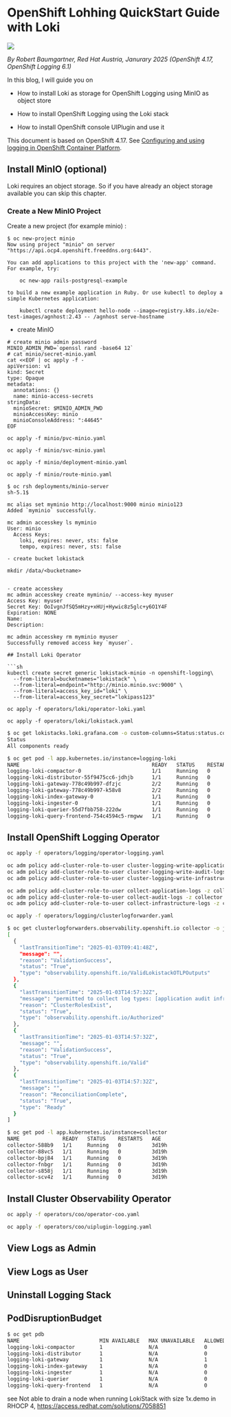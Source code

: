 # OpenShift Lohhing QuickStart Guide with Loki

![](images/monitor.jpg)

*By Robert Baumgartner, Red Hat Austria, Janurary 2025 (OpenShift 4.17, OpenShift Logging 6.1)*

In this blog, I will guide you on

- How to install Loki as storage for OpenShift Logging using MinIO as object store

- How to install OpenShift Logging using the Loki stack

- How to install OpenShift console UIPlugin and use it

This document is based on OpenShift 4.17. See [Configuring and using logging in OpenShift Container Platform](https://docs.redhat.com/en/documentation/openshift_container_platform/4.17/html/logging/index).

## Install MinIO (optional)
Loki requires an object storage. So if you have already an object storage available you can skip this chapter.

### Create a New MinIO Project

Create a new project (for example minio) :

```shell
$ oc new-project minio
Now using project "minio" on server "https://api.ocp4.openshift.freeddns.org:6443".

You can add applications to this project with the 'new-app' command. For example, try:

    oc new-app rails-postgresql-example

to build a new example application in Ruby. Or use kubectl to deploy a simple Kubernetes application:

    kubectl create deployment hello-node --image=registry.k8s.io/e2e-test-images/agnhost:2.43 -- /agnhost serve-hostname
```
- create MinIO

```shell
# create minio admin password
MINIO_ADMIN_PWD=`openssl rand -base64 12`
# cat minio/secret-minio.yaml
cat <<EOF | oc apply -f -
apiVersion: v1
kind: Secret
type: Opaque
metadata:
  annotations: {}
  name: minio-access-secrets
stringData:
  minioSecret: $MINIO_ADMIN_PWD
  minioAccessKey: minio
  minioConsoleAddress: ":44645"
EOF

oc apply -f minio/pvc-minio.yaml

oc apply -f minio/svc-minio.yaml

oc apply -f minio/deployment-minio.yaml

oc apply -f minio/route-minio.yaml
```

```shell
$ oc rsh deployments/minio-server 
sh-5.1$ 

mc alias set myminio http://localhost:9000 minio minio123
Added `myminio` successfully.

mc admin accesskey ls myminio
User: minio
  Access Keys:
    loki, expires: never, sts: false
    tempo, expires: never, sts: false

- create bucket lokistack

mkdir /data/<bucketname>


- create accesskey
mc admin accesskey create myminio/ --access-key myuser
Access Key: myuser
Secret Key: OoIvgnJfSQ5mHzy+xHUj+Hywic8z5glc+y6O1Y4F
Expiration: NONE
Name: 
Description: 

mc admin accesskey rm myminio myuser              
Successfully removed access key `myuser`.

## Install Loki Operator

```sh
kubectl create secret generic lokistack-minio -n openshift-logging\
  --from-literal=bucketnames="lokistack" \
  --from-literal=endpoint="http://minio.minio.svc:9000" \
  --from-literal=access_key_id="loki" \
  --from-literal=access_key_secret="lokipass123"

oc apply -f operators/loki/operator-loki.yaml

oc apply -f operators/loki/lokistack.yaml
```

```sh
$ oc get lokistacks.loki.grafana.com -o custom-columns=Status:status.conditions[0].message
Status
All components ready

$ oc get pod -l app.kubernetes.io/instance=logging-loki
NAME                                           READY   STATUS    RESTARTS   AGE
logging-loki-compactor-0                       1/1     Running   0          3d20h
logging-loki-distributor-55f9475cc6-jdhjb      1/1     Running   0          3d20h
logging-loki-gateway-778c49b997-dfzjc          2/2     Running   0          3d20h
logging-loki-gateway-778c49b997-k58v8          2/2     Running   0          4d3h
logging-loki-index-gateway-0                   1/1     Running   0          3d20h
logging-loki-ingester-0                        1/1     Running   0          3d20h
logging-loki-querier-55d7fbb758-222dw          1/1     Running   0          3d20h
logging-loki-query-frontend-754c4594c5-rmgww   1/1     Running   0          3d20h
```

## Install OpenShift Logging Operator

```sh
oc apply -f operators/logging/operator-logging.yaml

oc adm policy add-cluster-role-to-user cluster-logging-write-application-logs -z collector 
oc adm policy add-cluster-role-to-user cluster-logging-write-audit-logs -z collector
oc adm policy add-cluster-role-to-user cluster-logging-write-infrastructure-logs -z collector

oc adm policy add-cluster-role-to-user collect-application-logs -z collector
oc adm policy add-cluster-role-to-user collect-audit-logs -z collector
oc adm policy add-cluster-role-to-user collect-infrastructure-logs -z collector

oc apply -f operators/logging/clusterlogforwarder.yaml
```

```sh
$ oc get clusterlogforwarders.observability.openshift.io collector -o jsonpath='{.status.conditions}'|jq
[
  {
    "lastTransitionTime": "2025-01-03T09:41:48Z",
    "message": "",
    "reason": "ValidationSuccess",
    "status": "True",
    "type": "observability.openshift.io/ValidLokistackOTLPOutputs"
  },
  {
    "lastTransitionTime": "2025-01-03T14:57:32Z",
    "message": "permitted to collect log types: [application audit infrastructure]",
    "reason": "ClusterRolesExist",
    "status": "True",
    "type": "observability.openshift.io/Authorized"
  },
  {
    "lastTransitionTime": "2025-01-03T14:57:32Z",
    "message": "",
    "reason": "ValidationSuccess",
    "status": "True",
    "type": "observability.openshift.io/Valid"
  },
  {
    "lastTransitionTime": "2025-01-03T14:57:32Z",
    "message": "",
    "reason": "ReconciliationComplete",
    "status": "True",
    "type": "Ready"
  }
]

$ oc get pod -l app.kubernetes.io/instance=collector
NAME              READY   STATUS    RESTARTS   AGE
collector-588b9   1/1     Running   0          3d19h
collector-88vc5   1/1     Running   0          3d19h
collector-bpj84   1/1     Running   0          3d19h
collector-fnbgr   1/1     Running   0          3d19h
collector-s858j   1/1     Running   0          3d19h
collector-scv4z   1/1     Running   0          3d19h
```

## Install Cluster Observability Operator

```sh
oc apply -f operators/coo/operator-coo.yaml

oc apply -f operators/coo/uiplugin-logging.yaml
```

## View Logs as Admin

## View Logs as User

## Uninstall Logging Stack

## PodDisruptionBudget

```sh
$ oc get pdb 
NAME                          MIN AVAILABLE   MAX UNAVAILABLE   ALLOWED DISRUPTIONS   AGE
logging-loki-compactor        1               N/A               0                     4d17h
logging-loki-distributor      1               N/A               0                     4d17h
logging-loki-gateway          1               N/A               1                     4d17h
logging-loki-index-gateway    1               N/A               0                     4d17h
logging-loki-ingester         1               N/A               0                     4d17h
logging-loki-querier          1               N/A               0                     4d17h
logging-loki-query-frontend   1               N/A               0                     4d17h
```

see Not able to drain a node when running LokiStack with size 1x.demo in RHOCP 4, https://access.redhat.com/solutions/7058851